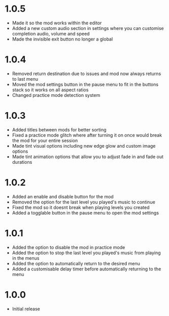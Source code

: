 # 1.0.5

- Made it so the mod works within the editor
- Added a new custom audio section in settings where you can customise completion audio, volume and speed
- Made the invisible exit button no longer a global

# 1.0.4

- Removed return destination due to issues and mod now always returns to last menu
- Moved the mod settings button in the pause menu to fit in the buttons stack so it works on all aspect ratios
- Changed practice mode detection system

# 1.0.3

- Added titles between mods for better sorting
- Fixed a practice mode glitch where after turning it on once would break the mod for your entire session
- Made tint visual options including new edge glow and custom image options
- Made tint animation options that allow you to adjust fade in and fade out durations

# 1.0.2

- Added an enable and disable button for the mod
- Removed the option for the last level you played's music to continue
- Fixed the mod so it doesnt break when playing levels you created
- Added a togglable button in the pause menu to open the mod settings

# 1.0.1

- Added the option to disable the mod in practice mode
- Added the option to stop the last level you played's music from playing in the menus
- Added the option to automatically return to the desired menu
- Added a customisable delay timer before automatically returning to the menu

# 1.0.0

- Initial release